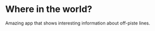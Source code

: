 # Where in the world?

Amazing app that shows interesting information about off-piste lines.

<!-- TODO: Finish README -->


